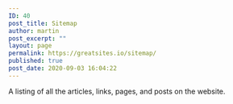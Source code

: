 ```yaml
---
ID: 40
post_title: Sitemap
author: martin
post_excerpt: ""
layout: page
permalink: https://greatsites.io/sitemap/
published: true
post_date: 2020-09-03 16:04:22
---
```

<!-- wp:paragraph -->
<p>A listing of all the articles, links, pages, and posts on the website. </p>
<!-- /wp:paragraph -->

<!-- wp:wpgoplugins/simple-sitemap-block {"block_post_types":"[{\u0022value\u0022:\u0022page\u0022,\u0022label\u0022:\u0022Page\u0022},{\u0022value\u0022:\u0022post\u0022,\u0022label\u0022:\u0022Post\u0022}]","show_excerpt":true} /-->